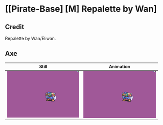 # [\[Pirate-Base\] \[M\] Repalette by Wan]

## Credit

Repalette by Wan/Eliwan.
	
## Axe

| Still | Animation |
| :---: | :-------: |
| ![Axe still](./Axe_000.png) | ![Axe animation](./Axe.gif) |
